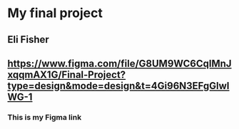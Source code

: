 # My final project
## Eli Fisher
## https://www.figma.com/file/G8UM9WC6CqlMnJxqqmAX1G/Final-Project?type=design&mode=design&t=4Gi96N3EFgGlwIWG-1 
### This is my Figma link